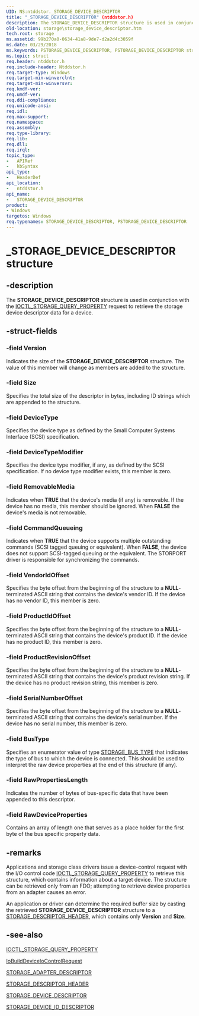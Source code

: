 ```yaml
---
UID: NS:ntddstor._STORAGE_DEVICE_DESCRIPTOR
title: "_STORAGE_DEVICE_DESCRIPTOR" (ntddstor.h)
description: The STORAGE_DEVICE_DESCRIPTOR structure is used in conjunction with the IOCTL_STORAGE_QUERY_PROPERTY request to retrieve the storage device descriptor data for a device.
old-location: storage\storage_device_descriptor.htm
tech.root: storage
ms.assetid: 99b270a0-0634-41a8-9de7-d2a2d4c3059f
ms.date: 03/29/2018
ms.keywords: PSTORAGE_DEVICE_DESCRIPTOR, PSTORAGE_DEVICE_DESCRIPTOR structure pointer [Storage Devices], STORAGE_DEVICE_DESCRIPTOR, STORAGE_DEVICE_DESCRIPTOR structure [Storage Devices], _STORAGE_DEVICE_DESCRIPTOR, ntddstor/PSTORAGE_DEVICE_DESCRIPTOR, ntddstor/STORAGE_DEVICE_DESCRIPTOR, storage.storage_device_descriptor, structs-general_3c393126-f5c8-47d8-bfb5-6127ce656e9a.xml
ms.topic: struct
req.header: ntddstor.h
req.include-header: Ntddstor.h
req.target-type: Windows
req.target-min-winverclnt: 
req.target-min-winversvr: 
req.kmdf-ver: 
req.umdf-ver: 
req.ddi-compliance: 
req.unicode-ansi: 
req.idl: 
req.max-support: 
req.namespace: 
req.assembly: 
req.type-library: 
req.lib: 
req.dll: 
req.irql: 
topic_type:
-	APIRef
-	kbSyntax
api_type:
-	HeaderDef
api_location:
-	ntddstor.h
api_name:
-	STORAGE_DEVICE_DESCRIPTOR
product:
- Windows
targetos: Windows
req.typenames: STORAGE_DEVICE_DESCRIPTOR, PSTORAGE_DEVICE_DESCRIPTOR
---
```


# _STORAGE_DEVICE_DESCRIPTOR structure


## -description


The <b>STORAGE_DEVICE_DESCRIPTOR</b> structure 
   is used in conjunction with the 
   <a href="https://msdn.microsoft.com/library/windows/hardware/ff560590">IOCTL_STORAGE_QUERY_PROPERTY</a> request to 
   retrieve the storage device descriptor data for a device.


## -struct-fields




### -field Version

Indicates the size of the 
      <b>STORAGE_DEVICE_DESCRIPTOR</b> structure. The 
      value of this member will change as members are added to the structure.


### -field Size

Specifies the total size of the descriptor in bytes, including ID strings which are appended to the 
      structure.


### -field DeviceType

Specifies the device type as defined by the Small Computer Systems Interface (SCSI) specification.


### -field DeviceTypeModifier

Specifies the device type modifier, if any, as defined by the SCSI specification. If no device type 
      modifier exists, this member is zero.


### -field RemovableMedia

Indicates when <b>TRUE</b> that the device's media (if any) is removable. If the device 
      has no media, this member should be ignored. When <b>FALSE</b> the device's media is not 
      removable.


### -field CommandQueueing

Indicates when <b>TRUE</b> that the device supports multiple outstanding commands (SCSI 
      tagged queuing or equivalent). When <b>FALSE</b>, the device does not support SCSI-tagged 
      queuing or the equivalent. The STORPORT driver is responsible for synchronizing the commands.


### -field VendorIdOffset

Specifies the byte offset from the beginning of the structure to a <b>NULL</b>-terminated ASCII string that 
      contains the device's vendor ID. If the device has no vendor ID, this member is zero.


### -field ProductIdOffset

Specifies the byte offset from the beginning of the structure to a <b>NULL</b>-terminated ASCII string that 
      contains the device's product ID. If the device has no product ID, this member is zero.


### -field ProductRevisionOffset

Specifies the byte offset from the beginning of the structure to a <b>NULL</b>-terminated ASCII string that 
      contains the device's product revision string. If the device has no product revision string, this member is 
      zero.


### -field SerialNumberOffset

Specifies the byte offset from the beginning of the structure to a <b>NULL</b>-terminated ASCII string that 
      contains the device's serial number. If the device has no serial number, this member is zero.


### -field BusType

Specifies an enumerator value of type 
      <a href="https://msdn.microsoft.com/library/windows/hardware/ff566356">STORAGE_BUS_TYPE</a> that indicates the type of bus to 
      which the device is connected. This should be used to interpret the raw device properties at the end of this 
      structure (if any).


### -field RawPropertiesLength

Indicates the number of bytes of bus-specific data that have been appended to this descriptor.


### -field RawDeviceProperties

Contains an array of length one that serves as a place holder for the first byte of the bus specific 
      property data.


## -remarks



Applications and storage class drivers issue a device-control request with the I/O control code 
     <a href="https://msdn.microsoft.com/library/windows/hardware/ff560590">IOCTL_STORAGE_QUERY_PROPERTY</a> to retrieve 
     this structure, which contains information about a target device. The structure can be retrieved only from an 
     FDO; attempting to retrieve device properties from an adapter causes an error.

An application or driver can determine the required buffer size by casting the retrieved 
     <b>STORAGE_DEVICE_DESCRIPTOR</b> structure to a 
     <a href="https://msdn.microsoft.com/library/windows/hardware/ff566968">STORAGE_DESCRIPTOR_HEADER</a>, which contains 
     only <b>Version</b> and <b>Size</b>.




## -see-also




<a href="https://msdn.microsoft.com/library/windows/hardware/ff560590">IOCTL_STORAGE_QUERY_PROPERTY</a>



<a href="https://msdn.microsoft.com/library/windows/hardware/ff548318">IoBuildDeviceIoControlRequest</a>



<a href="https://msdn.microsoft.com/library/windows/hardware/ff566346">STORAGE_ADAPTER_DESCRIPTOR</a>



<a href="https://msdn.microsoft.com/library/windows/hardware/ff566968">STORAGE_DESCRIPTOR_HEADER</a>



<a href="https://msdn.microsoft.com/library/windows/hardware/ff566971">STORAGE_DEVICE_DESCRIPTOR</a>



<a href="https://msdn.microsoft.com/library/windows/hardware/ff566972">STORAGE_DEVICE_ID_DESCRIPTOR</a>
 

 

